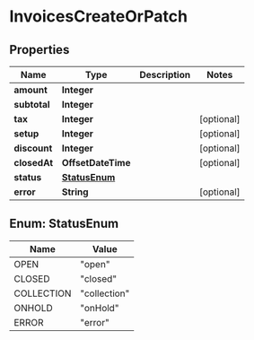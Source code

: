 

# InvoicesCreateOrPatch


## Properties

| Name | Type | Description | Notes |
|------------ | ------------- | ------------- | -------------|
|**amount** | **Integer** |  |  |
|**subtotal** | **Integer** |  |  |
|**tax** | **Integer** |  |  [optional] |
|**setup** | **Integer** |  |  [optional] |
|**discount** | **Integer** |  |  [optional] |
|**closedAt** | **OffsetDateTime** |  |  [optional] |
|**status** | [**StatusEnum**](#StatusEnum) |  |  |
|**error** | **String** |  |  [optional] |



## Enum: StatusEnum

| Name | Value |
|---- | -----|
| OPEN | &quot;open&quot; |
| CLOSED | &quot;closed&quot; |
| COLLECTION | &quot;collection&quot; |
| ONHOLD | &quot;onHold&quot; |
| ERROR | &quot;error&quot; |



